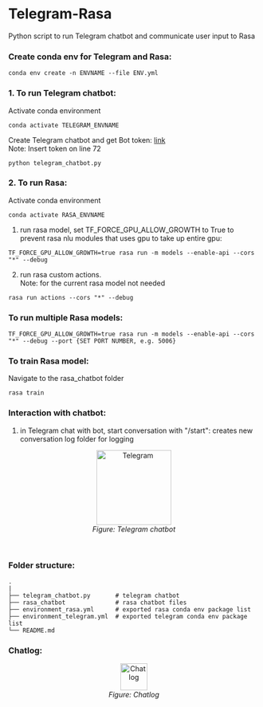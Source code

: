 # Telegram-Rasa

Python script to run Telegram chatbot and communicate user input to Rasa

### Create conda env for Telegram and Rasa:
```
conda env create -n ENVNAME --file ENV.yml
```

### 1. To run Telegram chatbot:
Activate conda environment
```
conda activate TELEGRAM_ENVNAME
```
Create Telegram chatbot and get Bot token: [link](https://core.telegram.org/bots#how-do-i-create-a-bot) <br /> Note: Insert token on line 72
```
python telegram_chatbot.py
```

### 2. To run Rasa:
Activate conda environment
```
conda activate RASA_ENVNAME
```
1. run rasa model, set TF_FORCE_GPU_ALLOW_GROWTH to True to prevent rasa nlu modules that uses gpu to take up entire gpu:
```
TF_FORCE_GPU_ALLOW_GROWTH=true rasa run -m models --enable-api --cors "*" --debug
```
2. run rasa custom actions. <br /> Note: for the current rasa model not needed
```
rasa run actions --cors "*" --debug
```

### To run multiple Rasa models:
```
TF_FORCE_GPU_ALLOW_GROWTH=true rasa run -m models --enable-api --cors "*" --debug --port {SET PORT NUMBER, e.g. 5006}
```

### To train Rasa model:
Navigate to the rasa_chatbot folder
```
rasa train
```

### Interaction with chatbot:
1. in Telegram chat with bot, start conversation with "/start": creates new conversation log folder for logging

<p align="center">
<img src="https://user-images.githubusercontent.com/100949943/197963251-a3637c36-75a1-4250-8ff7-25cf8b789ef8.png" height="150" alt="Telegram">
<br />
<em>Figure: Telegram chatbot</em></p>
<br />

### Folder structure:
```
.
|
├── telegram_chatbot.py       # telegram chatbot 
├── rasa_chatbot              # rasa chatbot files
├── environment_rasa.yml      # exported rasa conda env package list
├── environment_telegram.yml  # exported telegram conda env package list 
└── README.md
```

### Chatlog:
<p align="center">
<img src="https://user-images.githubusercontent.com/100949943/197964321-8297e012-17ad-458c-ba7e-8ec6902c7e57.png" height="54" alt="Chatlog">
<br />
<em>Figure: Chatlog </em></p>
<br />
